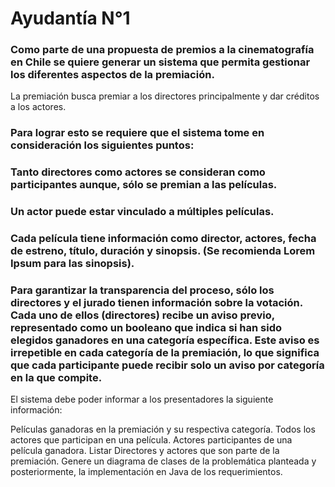# Ayudantía N°1
### Como parte de una propuesta de premios a la cinematografía en Chile se quiere generar un sistema que permita gestionar los diferentes aspectos de la premiación.

La premiación busca premiar a los directores principalmente y dar créditos a los actores.

### Para lograr esto se requiere que el sistema tome en consideración los siguientes puntos:

### Tanto directores como actores se consideran como participantes aunque, sólo se premian a las películas.
### Un actor puede estar vinculado a múltiples películas.
### Cada película tiene información como director, actores, fecha de estreno, título, duración y sinopsis. (Se recomienda Lorem Ipsum para las sinopsis).
### Para garantizar la transparencia del proceso, sólo los directores y el jurado tienen información sobre la votación. Cada uno de ellos (directores) recibe un aviso previo, representado como un booleano que indica si han sido elegidos ganadores en una categoría específica. Este aviso es irrepetible en cada categoría de la premiación, lo que significa que cada participante puede recibir solo un aviso por categoría en la que compite.


El sistema debe poder informar a los presentadores la siguiente información:

Películas ganadoras en la premiación y su respectiva categoría.
Todos los actores que participan en una película.
Actores participantes de una película ganadora.
Listar Directores y actores que son parte de la premiación.
Genere un diagrama de clases de la problemática planteada y posteriormente, la implementación en Java de los requerimientos.


